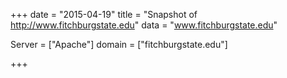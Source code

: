 
+++
date = "2015-04-19"
title = "Snapshot of http://www.fitchburgstate.edu"
data = "www.fitchburgstate.edu"

Server = ["Apache"]
domain = ["fitchburgstate.edu"]


+++
#
